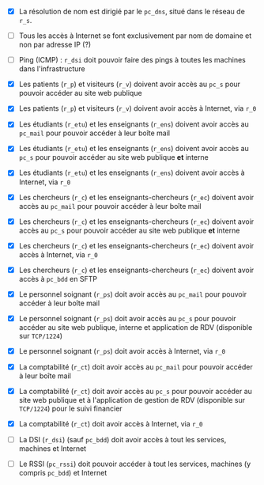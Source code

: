 - [x] La résolution de nom est dirigié par le `pc_dns`, situé dans le réseau de `r_s`.

- [ ] Tous les accès à Internet se font exclusivement par nom de domaine et non par adresse IP (?)

- [  ] Ping (ICMP) : `r_dsi` doit pouvoir faire des pings à toutes les machines dans l'infrastructure

- [x] Les patients (`r_p`) et visiteurs (`r_v`) doivent avoir accès au `pc_s` pour pouvoir accéder au site web publique
- [x] Les patients (`r_p`) et visiteurs (`r_v`) doivent avoir accès à Internet, via `r_0`

- [x] Les étudiants (`r_etu`) et les enseignants (`r_ens`) doivent avoir accès au `pc_mail` pour pouvoir accéder à leur boîte mail
- [x] Les étudiants (`r_etu`) et les enseignants (`r_ens`) doivent avoir accès au `pc_s` pour pouvoir accéder au site web publique **et** interne
- [x] Les étudiants (`r_etu`) et les enseignants (`r_ens`) doivent avoir accès à Internet, via `r_0`

- [x] Les chercheurs (`r_c`) et les enseignants-chercheurs (`r_ec`) doivent avoir accès au `pc_mail` pour pouvoir accéder à leur boîte mail
- [x] Les chercheurs (`r_c`) et les enseignants-chercheurs (`r_ec`) doivent avoir accès au `pc_s` pour pouvoir accéder au site web publique **et** interne
- [x] Les chercheurs (`r_c`) et les enseignants-chercheurs (`r_ec`) doivent avoir accès à Internet, via `r_0`
- [x] Les chercheurs (`r_c`) et les enseignants-chercheurs (`r_ec`) doivent avoir accès à `pc_bdd` en SFTP

- [x] Le personnel soignant (`r_ps`) doit avoir accès au `pc_mail` pour pouvoir accéder à leur boîte mail
- [x] Le personnel soignant (`r_ps`) doit avoir accès au `pc_s` pour pouvoir accéder au site web publique, interne et application de RDV (disponible sur `TCP/1224`)
- [x] Le personnel soignant (`r_ps`) doit avoir accès à Internet, via `r_0`

- [x] La comptabilité (`r_ct`) doit avoir accès au `pc_mail` pour pouvoir accéder à leur boîte mail
- [x] La comptabilité (`r_ct`) doit avoir accès au `pc_s` pour pouvoir accéder au site web publique et à l'application de gestion de RDV (disponible sur `TCP/1224`) pour le suivi financier
- [x] La comptabilité (`r_ct`) doit avoir accès à Internet, via `r_0`

- [ ] La DSI (`r_dsi`) (sauf `pc_bdd`) doit avoir accès à tout les services, machines et Internet
- [ ] Le RSSI (`pc_rssi`) doit pouvoir accéder à tout les services, machines (y compris `pc_bdd`) et Internet

